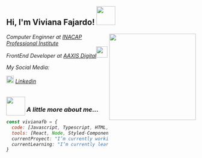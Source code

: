<h2> Hi, I'm Viviana Fajardo! <img src="https://media.giphy.com/media/v1.Y2lkPTc5MGI3NjExd3RlbnYzNjN2Y2d4MXV4dGlxejgwazEyanV3bzZ0dnU5cmZjb2hveSZlcD12MV9pbnRlcm5hbF9naWZfYnlfaWQmY3Q9Zw/WhoNyvVjuB88HjDK0l/giphy.gif" width="50"></h2>
<img align='right' src="https://media.giphy.com/media/ES4Vcv8zWfIt2/giphy.gif" width="230" >
<p><em>Computer Enginner at <a href="http://www.unb.br](https://portales.inacap.cl/sobre-nosotros/ip/?gclid=Cj0KCQjw8NilBhDOARIsAHzpbLD1vCCLtfRdnSx9zF6Uztr5F8VVh4pxnkSqGAXuUe6SlQlQMIhiAb0aAmYhEALw_wcB">INACAP Professional Institute</a></br>FrontEnd Developer at <a href="https://www.thoughtworks.com](https://www.aaxisdigital.com/">AAXIS Digital</a><img src="https://media.giphy.com/media/WUlplcMpOCEmTGBtBW/giphy.gif" width="30"> 
</em></p>
<p><em>My Social Media:</p>
<p><em><img src="https://businessyield.com/wp-content/uploads/2022/10/LinkedIn-Logo-512x500.png" width="20">     <a href="https://www.linkedin.com/in/viviana-fajardo/" >Linkedin</a></p> 


### <img src="https://media.giphy.com/media/12PXNbcHW8C9Bm/giphy.gif" style="width: 50px;position: relative;bottom: -10px;" > A little more about me...  

```javascript
const vivianafb = {
  code: [Javascript, Typescript, HTML, CSS],
  tools: [React, Node, Styled-Components, Gatsby, Docker],                     },
  currentProyect: "I’m currently working on my personal portfolio using on React",
  currentLearning: "I’m currently learning React and Typescript"
}


